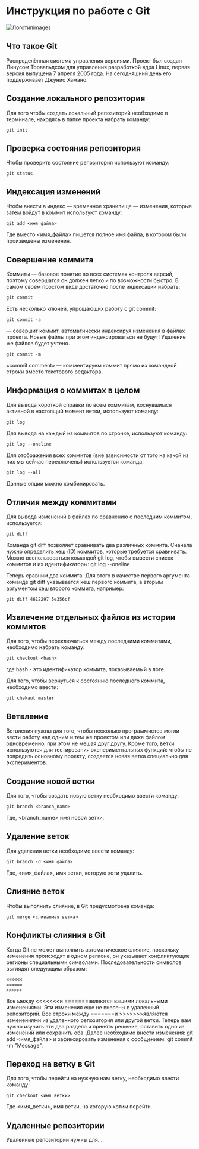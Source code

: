 # **Инструкция по работе с Git**

![Логотип](064563b0415c3186c54fb8cb8b3ea729.jpeg)images

## Что такое Git

Распределённая система управления версиями. Проект был создан Линусом Торвальдсом для управления разработкой ядра Linux, первая версия выпущена 7 апреля 2005 года. На сегодняшний день его поддерживает Джунио Хамано.

## Создание локального репозитория

Для того чтобы создать локальный репозиторий необходимо в терминале, находясь в папке проекта набрать команду:

    git init

## Проверка состояния репозитория

Чтобы проверить состояние репозитория используют команду:

    git status

## Индексация изменений

Чтобы внести в индекс — временное хранилище — изменения, которые затем войдут в коммит используют команду:

    git add <имя_файла>

Где вместо <имя_файла> пишется полное имя файла, в котором были произведены изменения.

## Cовершение коммита

Коммиты — базовое понятие во всех системах контроля версий, поэтому совершатся
он должен легко и по возможности быстро. В самом своем простом виде достаточно
после индексации набрать:

    git commit

Есть несколько ключей, упрощающих работу с git commit:

    git commit -a

— совершит коммит, автоматически индексируя изменения в файлах
проекта. Новые файлы при этом индексироваться не будут! Удаление же файлов
будет учтено.

    git commit -m

«commit comment» — комментируем коммит прямо из командной строки
вместо текстового редактора.

## Информация о коммитах в целом

 Для вывода короткой справки по всем
коммитам, коснувшимся активной в настоящий момент ветки, используют команду:

    git log

Для вывода на каждый из коммитов по строчке, используют команду:

    git log --oneline 

Для отображения всех коммитов (вне зависимости от того на какой из них мы сейчас переключены) используется команда:

    git log --all

Данные опции можно комбинировать.

## Отличия между коммитами

Для вывода изменений в файлах по сравнению с последним коммитом, используется:

    git diff

Команда git diff позволяет сравнивать два различных коммита. Сначала нужно определить хеш (ID) коммитов, которые требуется сравнивать. Можно воспользоваться командой git log, чтобы вывести список коммитов и их идентификаторы: git log --oneline

Теперь сравним два коммита. Для этого в качестве первого аргумента команде git diff указывается хеш первого коммита, а вторым аргументом хеш второго коммита, например:

    git diff 4612297 5e356cf

## Извлечение отдельных файлов из истории коммитов

Для того, чтобы переключаться между последними коммитами, необходимо набрать команду:

    git checkout <hash>

где hash - это идентификатор коммита, показываемый в логе.

Для того, чтобы вернуться к состоянию последнего коммита, необходимо ввести:

    git chekaut master

## Ветвление

Ветвления нужны для того, чтобы несколько программистов могли вести работу над одним и тем же проектом или даже файлом одновременно, при этом не мешая друг другу. Кроме того, ветки используются для тестирования экспериментальных функций: чтобы не повредить основному проекту, создается новая ветка специально для экспериментов.

## Создание новой ветки

Для того, чтобы создать новую ветку необходимо ввести команду:

    git branch <branch_name>

Где, <branch_name> имя новой ветки.

## Удаление веток

Для удаления ветки необходимо ввести команду:

    git branch -d <имя_файла>

Где, <имя_файла>, имя ветки, которую хоти удалить.

## Слияние веток

Чтобы выполнить слияние, в Git предусмотрена команда:

    git merge <сливаемая ветка>

## Конфликты слияния в Git

Когда Git не может выполнить автоматическое слияние, поскольку изменения происходят в одном регионе, он указывает конфликтующие регионы специальными символами. Последовательности символов выглядят следующим образом:

    <<<<<<
    ======
    >>>>>>

Все между <<<<<<<и =======являются вашими локальными изменениями. Эти изменения еще не внесены в удаленный репозиторий. Все строки между =======и >>>>>>>являются изменениями из удаленного репозитория или другой ветки. Теперь вам нужно изучить эти два раздела и принять решение, оставить одно из изменений или сохранить оба. Далее необходимо внести изменения: git add <имя_файла> и зафиксировать изменения с сообщением: git commit -m "Message".

## Переход на ветку в Git

Для того, чтобы перейти на нужную нам ветку, необходимо ввести команду:

    git checkout <имя_ветки>

Где <имя_ветки>, имя ветки, на которую хотим перейти.

## Удаленные репозитории

Удаленные репозитории нужны для....


